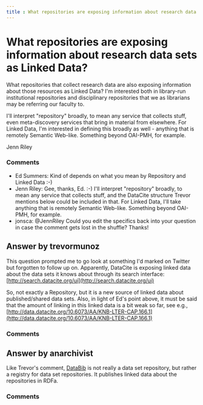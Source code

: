 ```yaml
---
title : What repositories are exposing information about research data sets as Linked Data?
---
```

What repositories are exposing information about research data sets as Linked Data?
=====================
What repositories that collect research data are also exposing
information about those resources as Linked Data? I'm interested both in
library-run institutional repositories and disciplinary repositories
that we as librarians may be referring our faculty to.

I'll interpret "repository" broadly, to mean any service that collects
stuff, even meta-discovery services that bring in material from
elsewhere. For Linked Data, I'm interested in defining this broadly as
well - anything that is remotely Semantic Web-like. Something beyond
OAI-PMH, for example.

Jenn Riley

### Comments ###
* Ed Summers: Kind of depends on what you mean by Repository and Linked Data :-)
* Jenn Riley: Gee, thanks, Ed. :-) I'll interpret "repository" broadly, to mean any
service that collects stuff, and the DataCite structure Trevor mentions
below could be included in that. For Linked Data, I'll take anything
that is remotely Semantic Web-like. Something beyond OAI-PMH, for
example.
* jonsca: @JennRiley Could you edit the specifics back into your question in case
the comment gets lost in the shuffle? Thanks!


Answer by trevormunoz
----------------
This question prompted me to go look at something I'd marked on Twitter
but forgotten to follow up on. Apparently, DataCite is exposing linked
data about the data sets it knows about through its search interface:
[http://search.datacite.org/ui](http://search.datacite.org/ui)

So, not exactly a Repository, but it is a new source of linked data
about published/shared data sets. Also, in light of Ed's point above, it
must be said that the amount of linking in this linked data is a bit
weak so far, see e.g.,
[http://data.datacite.org/10.6073/AA/KNB-LTER-CAP.166.1](http://data.datacite.org/10.6073/AA/KNB-LTER-CAP.166.1)

### Comments ###

Answer by anarchivist
----------------
Like Trevor's comment, [DataBib](http://databib.org/) is not really a
data set repository, but rather a registry for data set repositories. It
publishes linked data about the repositories in RDFa.

### Comments ###

